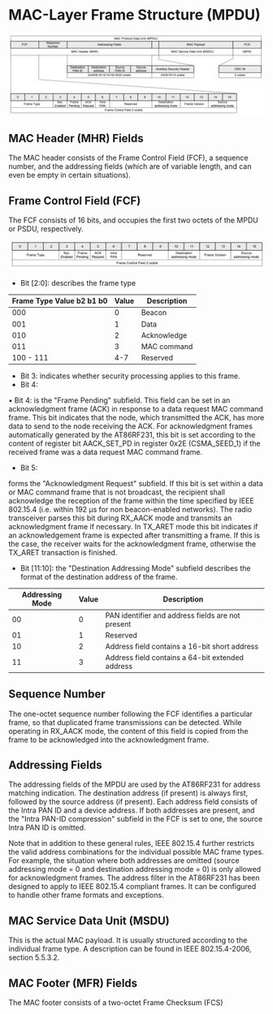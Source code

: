 # MAC-Layer Frame Structure (MPDU)

![image-20191222160027401](..\附件\image-20191222160027401.png)



##  MAC Header (MHR) Fields

The MAC header consists of the Frame Control Field (FCF), a sequence number, and the addressing fields (which are of variable length, and can even be empty in certain situations).



## Frame Control Field (FCF)

The FCF consists of 16 bits, and occupies the first two octets of the MPDU or PSDU, respectively.

![IEEE 802.15.4-2006 Frame Control Field (FCF)](..\附件\image-20191222160109522.png)

* Bit [2:0]: describes the frame type

| Frame Type Value b2 b1 b0 | Value | Description |
| ------------------------- | ----- | ----------- |
| 000                       | 0     | Beacon      |
| 001                       | 1     | Data        |
| 010                       | 2     | Acknowledge |
| 011                       | 3     | MAC command |
| 100 - 111                 | 4-7   | Reserved    |

* Bit 3: indicates whether security processing applies to this frame.
* Bit 4:

• Bit 4: is the "Frame Pending" subfield. This field can be set in an acknowledgment frame (ACK) in response to a data request MAC command frame. This bit indicates that the node, which transmitted the ACK, has more data to send to the node receiving the ACK. For acknowledgment frames automatically generated by the AT86RF231, this bit is set according to the content of register bit AACK_SET_PD in register 0x2E (CSMA_SEED_1) if the received frame was a data request MAC command frame.

* Bit 5:

forms the "Acknowledgment Request" subfield. If this bit is set within a data or MAC command frame that is not broadcast, the recipient shall acknowledge the reception of the frame within the time specified by IEEE 802.15.4 (i.e. within 192 µs for non beacon-enabled networks). The radio transceiver parses this bit during RX_AACK mode and transmits an acknowledgment frame if necessary. In TX_ARET mode this bit indicates if an acknowledgement frame is expected after transmitting a frame. If this is the case, the receiver waits for the acknowledgment frame, otherwise the TX_ARET transaction is finished.

* Bit [11:10]: the "Destination Addressing Mode" subfield describes the format of the destination address of the frame.

| Addressing Mode | Value | Description                                       |
| --------------- | ----- | ------------------------------------------------- |
| 00              | 0     | PAN identifier and address fields are not present |
| 01              | 1     | Reserved                                          |
| 10              | 2     | Address field contains a 16-bit short address     |
| 11              | 3     | Address field contains a 64-bit extended address  |



##  Sequence Number

The one-octet sequence number following the FCF identifies a particular frame, so that duplicated frame transmissions can be detected. While operating in RX_AACK mode, the content of this field is copied from the frame to be acknowledged into the acknowledgment frame.

## Addressing Fields

The addressing fields of the MPDU are used by the AT86RF231 for address matching indication. The destination address (if present) is always first, followed by the source address (if present). Each address field consists of the Intra PAN ID and a device address. If both addresses are present, and the "Intra PAN-ID compression" subfield in the FCF is set to one, the source Intra PAN ID is omitted. 

Note that in addition to these general rules, IEEE 802.15.4 further restricts the valid address combinations for the individual possible MAC frame types. For example, the situation where both addresses are omitted (source addressing mode = 0 and destination addressing mode = 0) is only allowed for acknowledgment frames. The address filter in the AT86RF231 has been designed to apply to IEEE 802.15.4 compliant frames. It can be configured to handle other frame formats and exceptions.

## MAC Service Data Unit (MSDU)

This is the actual MAC payload. It is usually structured according to the individual frame type. A description can be found in IEEE 802.15.4-2006, section 5.5.3.2.

## MAC Footer (MFR) Fields

The MAC footer consists of a two-octet Frame Checksum (FCS)


